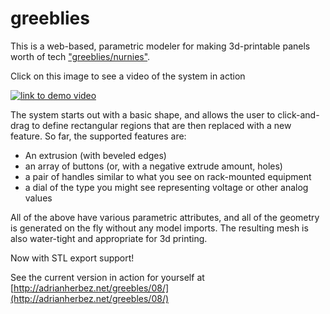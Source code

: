 # greeblies
This is a web-based, parametric modeler for making 3d-printable panels worth of tech ["greeblies/nurnies"](https://en.wikipedia.org/wiki/Greeble).

Click on this image to see a video of the system in action

[![link to demo video](https://img.youtube.com/vi/WRCzxcN5BWo/0.jpg)](https://www.youtube.com/watch?v=WRCzxcN5BWo)

The system starts out with a basic shape, and allows the user to click-and-drag to define rectangular regions that are then replaced with a new feature. So far, the supported features are:

- An extrusion (with beveled edges)
- an array of buttons (or, with a negative extrude amount, holes)
- a pair of handles similar to what you see on rack-mounted equipment
- a dial of the type you might see representing voltage or other analog values

All of the above have various parametric attributes, and all of the geometry is generated on the fly without any model imports. The resulting mesh is also water-tight and appropriate for 3d printing.

Now with STL export support!

See the current version in action for yourself at [http://adrianherbez.net/greebles/08/](http://adrianherbez.net/greebles/08/)

